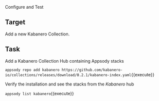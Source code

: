 Configure and Test

## Target

Add a new Kabanero Collection.

## Task

Add a Kabanero Collection Hub containing Appsody stacks

`appsody repo add kabanero https://github.com/kabanero-io/collections/releases/download/0.2.1/kabanero-index.yaml`{{execute}}

Verify the installation and see the stacks from the *Kabanero* hub

`appsody list kabanero`{{execute}}


